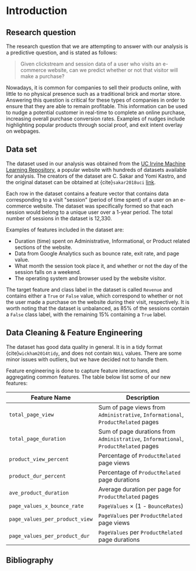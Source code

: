 # Introduction

## Research question

The research question that we are attempting to answer with our analysis is a predictive question, and is stated as follows:
> Given clickstream and session data of a user who visits an e-commerce website, can we predict whether or not that visitor will make a purchase?

Nowadays, it is common for companies to sell their products online, with little to no physical presence such as a traditional brick and mortar store. Answering this question is critical for these types of companies in order to ensure that they are able to remain profitable. This information can be used to nudge a potential customer in real-time to complete an online purchase, increasing overall purchase conversion rates. Examples of nudges include highlighting popular products through social proof, and exit intent overlay on webpages.

## Data set

The dataset used in our analysis was obtained from the [UC Irvine Machine Learning Repository](https://archive-beta.ics.uci.edu/), a popular website with hundreds of datasets available for analysis. The creators of the dataset are C. Sakar and Yomi Kastro, and the original dataset can be obtained at {cite}`sakar2018uci` [link](https://archive-beta.ics.uci.edu/ml/datasets/online+shoppers+purchasing+intention+dataset).

Each row in the dataset contains a feature vector that contains data corresponding to a visit "session" (period of time spent) of a user on an e-commerce website. The dataset was specifically formed so that each session would belong to a unique user over a 1-year period. The total number of sessions in the dataset is 12,330.

Examples of features included in the dataset are:

- Duration (time) spent on Administrative, Informational, or Product related sections of the website.
- Data from Google Analytics such as bounce rate, exit rate, and page value.
- What month the session took place it, and whether or not the day of the session falls on a weekend.
- The operating system and browser used by the website visitor.

The target feature and class label in the dataset is called `Revenue` and contains either a `True` or `False` value, which correspond to whether or not the user made a purchase on the website during their visit, respectively. It is worth noting that the dataset is unbalanced, as 85% of the sessions contain a `False` class label, with the remaining 15% containing a `True` label.

## Data Cleaning & Feature Engineering

The dataset has good data quality in general. It is in a tidy format {cite}`wickham2014tidy`, and does not contain `NULL` values. There are some minor issues with outliers, but we have decided not to handle them.

Feature engineering is done to capture feature interactions, and aggregating common features. The table below list some of our new features:

| Feature Name          |      Description      |
|-----------------------|-----------------------|
| `total_page_view`     | Sum of page views from `Administrative`, `Informational`, `ProductRelated` pages |
| `total_page_duration` | Sum of page durations from `Administrative`, `Informational`, `ProductRelated` pages |
| `product_view_percent`| Percentage of `ProductRelated` page views |
| `product_dur_percent`| Percentage of `ProductRelated` page durations |
| `ave_product_duration`| Average duration per page for `ProductRelated` pages |
| `page_values_x_bounce_rate`| `PageValues` $\times$ (1 - `BounceRates`) |
| `page_values_per_product_view`| `PageValues` per `ProductRelated` page views |
| `page_values_per_product_dur`| `PageValues` per `ProductRelated` page durations |
## Bibliography

```{bibliography}
```

<!-- Sample content

:::{note}
Here is a note!
:::

And here is a code block:

```
e = mc^2
```

EOF -->
